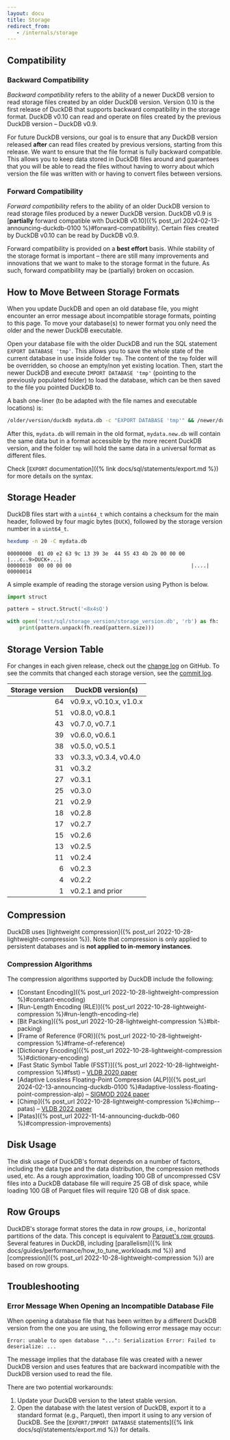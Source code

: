 ```yaml
---
layout: docu
title: Storage
redirect_from:
   - /internals/storage
---
```


## Compatibility

### Backward Compatibility

_Backward compatibility_ refers to the ability of a newer DuckDB version to read storage files created by an older DuckDB version. Version 0.10 is the first release of DuckDB that supports backward compatibility in the storage format. DuckDB v0.10 can read and operate on files created by the previous DuckDB version – DuckDB v0.9.

For future DuckDB versions, our goal is to ensure that any DuckDB version released **after** can read files created by previous versions, starting from this release. We want to ensure that the file format is fully backward compatible. This allows you to keep data stored in DuckDB files around and guarantees that you will be able to read the files without having to worry about which version the file was written with or having to convert files between versions.

### Forward Compatibility

_Forward compatibility_ refers to the ability of an older DuckDB version to read storage files produced by a newer DuckDB version. DuckDB v0.9 is [**partially** forward compatible with DuckDB v0.10]({% post_url 2024-02-13-announcing-duckdb-0100 %}#forward-compatibility). Certain files created by DuckDB v0.10 can be read by DuckDB v0.9.

Forward compatibility is provided on a **best effort** basis. While stability of the storage format is important – there are still many improvements and innovations that we want to make to the storage format in the future. As such, forward compatibility may be (partially) broken on occasion.

## How to Move Between Storage Formats

When you update DuckDB and open an old database file, you might encounter an error message about incompatible storage formats, pointing to this page.
To move your database(s) to newer format you only need the older and the newer DuckDB executable.

Open your database file with the older DuckDB and run the SQL statement `EXPORT DATABASE 'tmp'`. This allows you to save the whole state of the current database in use inside folder `tmp`.
The content of the `tmp` folder will be overridden, so choose an empty/non yet existing location. Then, start the newer DuckDB and execute `IMPORT DATABASE 'tmp'` (pointing to the previously populated folder) to load the database, which can be then saved to the file you pointed DuckDB to.

A bash one-liner (to be adapted with the file names and executable locations) is:

```bash
/older/version/duckdb mydata.db -c "EXPORT DATABASE 'tmp'" && /newer/duckdb mydata.new.db -c "IMPORT DATABASE 'tmp'"
```

After this, `mydata.db` will remain in the old format, `mydata.new.db` will contain the same data but in a format accessible by the more recent DuckDB version, and the folder `tmp` will hold the same data in a universal format as different files.

Check [`EXPORT` documentation]({% link docs/sql/statements/export.md %}) for more details on the syntax.

## Storage Header

DuckDB files start with a `uint64_t` which contains a checksum for the main header, followed by four magic bytes (`DUCK`), followed by the storage version number in a `uint64_t`.

```bash
hexdump -n 20 -C mydata.db
```

```text
00000000  01 d0 e2 63 9c 13 39 3e  44 55 43 4b 2b 00 00 00  |...c..9>DUCK+...|
00000010  00 00 00 00                                       |....|
00000014
```

A simple example of reading the storage version using Python is below.

```python
import struct

pattern = struct.Struct('<8x4sQ')

with open('test/sql/storage_version/storage_version.db', 'rb') as fh:
    print(pattern.unpack(fh.read(pattern.size)))
```

## Storage Version Table

For changes in each given release, check out the [change log](https://github.com/duckdb/duckdb/releases) on GitHub.
To see the commits that changed each storage version, see the [commit log](https://github.com/duckdb/duckdb/commits/main/src/storage/storage_info.cpp).

<div class="narrow_table"></div>

| Storage version | DuckDB version(s)               |
|----------------:|---------------------------------|
| 64              | v0.9.x, v0.10.x, v1.0.x         |
| 51              | v0.8.0, v0.8.1                  |
| 43              | v0.7.0, v0.7.1                  |
| 39              | v0.6.0, v0.6.1                  |
| 38              | v0.5.0, v0.5.1                  |
| 33              | v0.3.3, v0.3.4, v0.4.0          |
| 31              | v0.3.2                          |
| 27              | v0.3.1                          |
| 25              | v0.3.0                          |
| 21              | v0.2.9                          |
| 18              | v0.2.8                          |
| 17              | v0.2.7                          |
| 15              | v0.2.6                          |
| 13              | v0.2.5                          |
| 11              | v0.2.4                          |
| 6               | v0.2.3                          |
| 4               | v0.2.2                          |
| 1               | v0.2.1 and prior                |

## Compression

DuckDB uses [lightweight compression]({% post_url 2022-10-28-lightweight-compression %}).
Note that compression is only applied to persistent databases and is **not applied to in-memory instances**.

### Compression Algorithms

The compression algorithms supported by DuckDB include the following:

* [Constant Encoding]({% post_url 2022-10-28-lightweight-compression %}#constant-encoding)
* [Run-Length Encoding (RLE)]({% post_url 2022-10-28-lightweight-compression %}#run-length-encoding-rle)
* [Bit Packing]({% post_url 2022-10-28-lightweight-compression %}#bit-packing)
* [Frame of Reference (FOR)]({% post_url 2022-10-28-lightweight-compression %}#frame-of-reference)
* [Dictionary Encoding]({% post_url 2022-10-28-lightweight-compression %}#dictionary-encoding)
* [Fast Static Symbol Table (FSST)]({% post_url 2022-10-28-lightweight-compression %}#fsst) – [VLDB 2020 paper](https://www.vldb.org/pvldb/vol13/p2649-boncz.pdf)
* [Adaptive Lossless Floating-Point Compression (ALP)]({% post_url 2024-02-13-announcing-duckdb-0100 %}#adaptive-lossless-floating-point-compression-alp) – [SIGMOD 2024 paper](https://ir.cwi.nl/pub/33334/33334.pdf)
* [Chimp]({% post_url 2022-10-28-lightweight-compression %}#chimp--patas) – [VLDB 2022 paper](https://www.vldb.org/pvldb/vol15/p3058-liakos.pdf)
* [Patas]({% post_url 2022-11-14-announcing-duckdb-060 %}#compression-improvements)

## Disk Usage

The disk usage of DuckDB's format depends on a number of factors, including the data type and the data distribution, the compression methods used, etc.
As a rough approximation, loading 100 GB of uncompressed CSV files into a DuckDB database file will require 25 GB of disk space, while loading 100 GB of Parquet files will require 120 GB of disk space.

## Row Groups

DuckDB's storage format stores the data in _row groups,_ i.e., horizontal partitions of the data.
This concept is equivalent to [Parquet's row groups](https://parquet.apache.org/docs/concepts/).
Several features in DuckDB, including [parallelism]({% link docs/guides/performance/how_to_tune_workloads.md %}) and [compression]({% post_url 2022-10-28-lightweight-compression %}) are based on row groups.

## Troubleshooting

### Error Message When Opening an Incompatible Database File

When opening a database file that has been written by a different DuckDB version from the one you are using, the following error message may occur:

```console
Error: unable to open database "...": Serialization Error: Failed to deserialize: ...
```

The message implies that the database file was created with a newer DuckDB version and uses features that are backward incompatible with the DuckDB version used to read the file.

There are two potential workarounds:

1. Update your DuckDB version to the latest stable version.
2. Open the database with the latest version of DuckDB, export it to a standard format (e.g., Parquet), then import it using to any version of DuckDB. See the [`EXPORT/IMPORT DATABASE` statements]({% link docs/sql/statements/export.md %}) for details.
